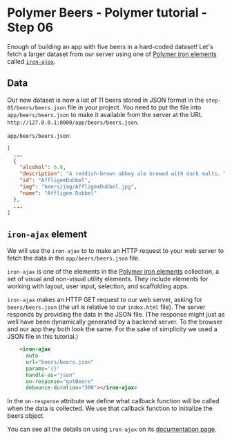 # Polymer Beers - Polymer tutorial - Step 06

Enough of building an app with five beers in a hard-coded dataset! Let's fetch a larger dataset from our server using one of [Polymer iron elements](https://elements.polymer-project.org/browse?package=iron-elements) called [`iron-ajax`](https://elements.polymer-project.org/elements/iron-ajax).

## Data ##

Our new dataset is now a list of 11 beers stored in JSON format in the `step-05/beers/beers.json` file in your project. You need to put the file into `app/beers/beers.json` to make it available from the server at the URL `http://127.0.0.1:8000/app/beers/beers.json`.

`app/beers/beers.json`:

```json
[
  ...
  {
    "alcohol": 6.8,
    "description": "A reddish-brown abbey ale brewed with dark malts. The secondary fermentation gives a fruity aroma and a unique spicy character with a distinctive aftertaste. Secondary fermentation in the bottle.",
    "id": "AffligemDubbel",
    "img": "beers/img/AffligemDubbel.jpg",
    "name": "Affligem Dubbel"
  },
  ...
]
```

## `iron-ajax` element

We will use the `iron-ajax` to  to make an HTTP request to your web server to fetch the data in the `app/beers/beers.json` file. 

`iron-ajax` is one of the elements in the [Polymer iron elements](https://elements.polymer-project.org/browse?package=iron-elements) collection, a set of visual and non-visual utility elements. They include elements for working with layout, user input, selection, and scaffolding apps.

`iron-ajax` makes an HTTP GET request to our web server, asking for `beers/beers.json` (the url is relative to our `index.html` file). The server responds by providing the data in the JSON file. (The response might just as well have been dynamically generated by a backend server. To the browser and our app they both look the same. For the sake of simplicity we used a JSON file in this tutorial.)

```html
    <iron-ajax
      auto
      url="beers/beers.json"
      params='{}'
      handle-as="json"
      on-response="gotBeers"
      debounce-duration="300"></iron-ajax>
```

In the `on-response` attribute we define what callback function will be called when the data is collected.
We use that callback function to initialize the beers object.

You can see all the details on using `iron-ajax` on its [documentation page](https://elements.polymer-project.org/elements/iron-ajax).